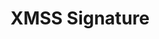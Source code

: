 ---
id: xmss-signature
title: XMSS Signature
hide_title: false
hide_table_of_contents: false
sidebar_label: XMSS Signature
sidebar_position: 4
pagination_label: XMSS Signature
custom_edit_url: https://github.com/theqrl/documentation/edit/master/docs/basics/what-is-qrl.md
description: Using an XMSS Signature for The QRL enQlave system
keywords:
  - docs
  - enQlave
  - XMSS
image: /assets/img/icons/yellow.png

---